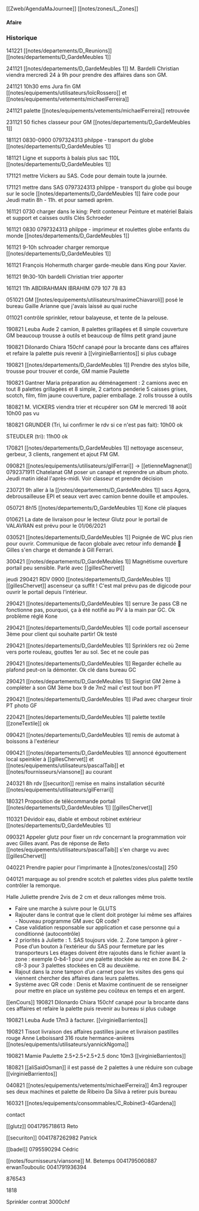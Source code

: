 [[Zweb/AgendaMaJournee]] [[notes/zones/L_Zones]]

#### Afaire 

### Historique
141221 [[notes/departements/D_Reunions]] [[notes/departements/D_GardeMeubles 1]]

241121 [[notes/departements/D_GardeMeubles 1]] M. Bardelli Christian viendra mercredi 24 à 9h pour prendre des affaires dans son GM. 

241121 10h30 ems Jura fin GM [[notes/equipements/utilisateurs/loïcRossero]] et [[notes/equipements/vetements/michaelFerreira]]

241121 palette [[notes/equipements/vetements/michaelFerreira]] retrouvée

231121 50 fiches classeur pour GM [[notes/departements/D_GardeMeubles 1]]

181121 0830-0900  0797324313 philppe - transport du globe [[notes/departements/D_GardeMeubles 1]]

181121 Ligne et supports à balais plus sac 110L [[notes/departements/D_GardeMeubles 1]]

171121 mettre Vickers au SAS. Code pour demain toute la journée.

171121 mettre dans SAS 0797324313 philppe - transport du globe qui bouge sur le socle [[notes/departements/D_GardeMeubles 1]] faire code pour Jeudi matin 8h - 11h. et pour samedi aprèm.

161121 0730 charger dans le king:
Petit conteneur
Peinture et matériel
Balais et support et caisses outils
Clés Schroeder

161121 0830 0797324313 philppe - imprimeur et roulettes globe enfants du monde [[notes/departements/D_GardeMeubles 1]]

161121 9-10h schroader charger remorque [[notes/departements/D_GardeMeubles 1]]

161121 François Hohermuth charger garde-meuble dans King pour Xavier.

161121 9h30-10h bardelli Christian trier apporter

161121 11h ABDIRAHMAN IBRAHIM 079 107 78 83

051021 GM [[notes/equipements/utilisateurs/maximeChiavaroli]] posé le bureau Gaille Arianne que j'avais laissé au quai ruche

011021 contrôle sprinkler, retour balayeuse, et tente de la pelouse.

190821 Leuba Aude 2 camion, 8 palettes grillagées et 8 simple couverture GM beaucoup trousse à outils et beaucoup de films petit grand jaune

190821 Dilonardo Chiara 150chf canapé pour la brocante dans ces affaires et refaire la palette puis revenir à [[virginieBarrientos]] si plus cubage

190821 [[notes/departements/D_GardeMeubles 1]] Prendre des stylos bille, trousse pour trouver et corde, GM mamie Paulette

190821 Gantner Maria préparation au déménagement : 2 camions avec en tout 8 palettes grillagées et 8 simple, 2 cartons penderie 5 caisses grises, scotch, film, film jaune couverture, papier emballage. 2 rolls trousse à outils

180821 M. VICKERS viendra trier et récupérer son GM le mercredi 18 août 10h00 pas vu

180821 GRUNDER (Tri, lui confirmer le rdv si ce n'est pas fait): 10h00  ok

STEUDLER (tri): 11h00  ok

170821 [[notes/departements/D_GardeMeubles 1]] nettoyage ascenseur, gerbeur, 3 clients, rangement et ajout FM GM.

090821 [[notes/equipements/utilisateurs/gilFerrari]] -> [[etienneMagnenat]]
0792371911 Chatelanat GM poser un canapé et reprendre un album photo. Jeudi matin idéal l'après-midi. Voir classeur et prendre décision

230721 9h aller à la [[notes/departements/D_GardeMeubles 1]] sacs Agora, debrousailleuse EPI et seaux vert avec camion benne douille et ampoules.

050721 8h15 [[notes/departements/D_GardeMeubles 1]] Kone clé plaques

010621   La date de livraison pour le lecteur Glutz pour le portail de VALAVRAN est prévu pour le 01/06/2021

030521 [[notes/departements/D_GardeMeubles 1]] Poignée de WC plus rien pour ouvrir. Communique de facon globale avec retour info demandé 🙏 Gilles s'en charge et demande à Gill Ferrari.

300421 [[notes/departements/D_GardeMeubles 1]] Magnétisme ouverture portail peu sensible. Parlé avec [[gillesChervet]]

jeudi
290421 RDV 0900 [[notes/departements/D_GardeMeubles 1]] [[gillesChervet]] ascenseur ça suffit ! C'est mal prévu pas de digicode pour ouvrir le portail depuis l'intérieur. 

290421 [[notes/departements/D_GardeMeubles 1]] serrure 3e pass CB ne fonctionne pas, pourquoi, ça à été notifié au PV à la main par GC. Ok problème réglé Kone

290421 [[notes/departements/D_GardeMeubles 1]] code portail ascenseur 3ème pour client qui souhaite partir! Ok testé 

290421 [[notes/departements/D_GardeMeubles 1]] Sprinklers rez où 2eme vers porte rouleau, gouttes 1er au sol. Sec et ne coule pas

290421 [[notes/departements/D_GardeMeubles 1]] Regarder échelle au plafond peut-on la démonter. Ok clé dans bureau GC

290421 [[notes/departements/D_GardeMeubles 1]] Siegrist GM 2ème à compléter à son GM 3ème box 9 de 7m2 mail c'est tout bon PT

290421 [[notes/departements/D_GardeMeubles 1]] iPad avec chargeur tiroir PT photo GF

220421 [[notes/departements/D_GardeMeubles 1]] palette textile [[zoneTextile]] ok

090421 [[notes/departements/D_GardeMeubles 1]] remis de automat à boissons à l'extérieur

090421 [[notes/departements/D_GardeMeubles 1]] annoncé égouttement local speinkler à [[gillesChervet]] et [[notes/equipements/utilisateurs/pascalTaib]] et [[notes/fournisseurs/viansone]] au courant

240321 8h rdv [[securiton]] remise en mains installation sécurité [[notes/equipements/utilisateurs/gilFerrari]]

180321 Proposition de télécommande portail [[notes/departements/D_GardeMeubles 1]] [[gillesChervet]]

110321 Dévidoir eau, diable et embout robinet extérieur [[notes/departements/D_GardeMeubles 1]]

090321 Appeler glutz pour fixer un rdv concernant la programmation voir avec Gilles avant. Pas de réponse de Reto [[notes/equipements/utilisateurs/pascalTaib]] s'en charge vu avec [[gillesChervet]]

040221 Prendre papier pour l’imprimante à [[notes/zones/costa]] 250

040121 marquage au sol prendre scotch et palettes vides plus palette textile contrôler la remorque.

Halle Juliette prendre 2vis de 2 cm et deux rallonges même trois.
- Faire une marche à suivre pour le GLUTS
- Rajouter dans le contrat que le client doit protéger lui même ses affaires - Nouveau programme GM avec QR code?
- Case validation responsable sur application et case personne qui a conditionné (autocontrôle) 
- 2 priorités à Juliette : 1. SAS toujours vide. 2. Zone tampon à gérer - Pose d’un bouton à l’extérieur du SAS pour fermeture par les transporteurs Les étages doivent être rajoutés dans le fichier avant la zone : exemple 0-b4-1 pour une palette stockée au rez en zone B4. 2-c8-3 pour 3 palettes stockées en C8 au deuxième.
- Rajout dans la zone tampon d’un carnet pour les visites des gens qui viennent chercher des affaires dans leurs palettes.
- Système avec QR code : Denis et Maxime continuent de se renseigner pour mettre en place un système peu coûteux en temps et en argent.

[[enCours]]
190821 Dilonardo Chiara 150chf canapé pour la brocante dans ces affaires et refaire la palette puis revenir au bureau si plus cubage

190821 Leuba Aude 17m3 à facturer. [[virginieBarrientos]]

190821 Tissot livraison des affaires pastilles jaune et livraison pastilles rouge Anne Leboissard 316 route hermance-anières [[notes/equipements/utilisateurs/yannickNgoma]]

190821 Mamie Paulette 2.5+2.5+2.5+2.5 donc 10m3 [[virginieBarrientos]]

180821 [[aliSaidOsman]] il est passé de 2 palettes à une réduire son cubage [[virginieBarrientos]]

040821 [[notes/equipements/vetements/michaelFerreira]] 4m3 regrouper ses deux machines et palette de Ribeiro Da Silva à retirer puis bureau

160321 [[notes/equipements/consommables/C_Robinet3-4Gardena]] 

contact 

[[glutz]] 0041795718613 Reto

[[securiton]] 0041787262982 Patrick

[[badel]] 0795590294 Cédric

[[notes/fournisseurs/viansone]] M. Betemps 0041795060887 erwanTouboulic 0041791936394

876543

1818


Sprinkler contrat 3000chf


